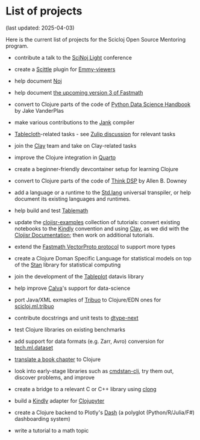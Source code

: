 
# List of projects

(last updated: 2025-04-03)

Here is the current list of projects for the Scicloj Open Source Mentoring program.

* contribute a talk to the [SciNoj Light](https://scicloj.github.io/docs/community/groups/scinoj-light/) conference

* create a [Scittle](https://github.com/babashka/scittle) plugin for [Emmy-viewers](https://github.com/mentat-collective/emmy-viewers)

* help document [Noj](https://scicloj.github.io/noj)

* help document [the upcoming version 3 of Fastmath](https://github.com/generateme/fastmath/tree/3.x)

* convert to Clojure parts of the code of [Python Data Science Handbook](https://jakevdp.github.io/PythonDataScienceHandbook/) by Jake VanderPlas

* make various contributions to the [Jank](https://jank-lang.org/) compiler

* [Tablecloth](https://scicloj.github.io/tablecloth/)-related tasks - see [Zulip discussion](https://clojurians.zulipchat.com/#narrow/stream/451344-scicloj-open-source-mentoring/topic/Tablecloth) for relevant tasks

* join the [Clay](https://scicloj.github.io/clay/) team and take on Clay-related tasks

* improve the Clojure integration in [Quarto](https://quarto.org/)

* create a beginner-friendly devcontainer setup for learning Clojure

* convert to Clojure parts of the code of [Think DSP](https://greenteapress.com/wp/think-dsp/) by Allen B. Downey

* add a language or a runtime to the [Std.lang](https://clojureverse.org/t/std-lang-a-universal-template-transpiler/10101) universal transpiler, or help document its existing languages and runtimes.

* help build and test [Tablemath](https://scicloj.github.io/tablemath/)

* update the [clojisr-examples](https://github.com/scicloj/clojisr-examples) collection of tutorials: convert existing notebooks to the [Kindly](https://scicloj.github.io/kindly/) convention and using [Clay](https://scicloj.github.io/clay/), as we did with the [Clojisr Documentation](https://scicloj.github.io/clojisr); then work on additional tutorials.

* extend the [Fastmath VectorProto protocol](https://github.com/generateme/fastmath/blob/60e65bf/src/fastmath/protocols.clj#L78) to support more types

* create a Clojure Doman Specific Language for statistical models on top of the [Stan](https://mc-stan.org/) library for statistical computing

* join the development of the [Tableplot](https://scicloj.github.io/tableplot) datavis library

* help improve [Calva](https://calva.io/)'s support for data-science

* port Java/XML exmaples of [Tribuo](https://tribuo.org/) to Clojure/EDN ones for [scicloj.ml.tribuo](https://github.com/scicloj/scicloj.ml.tribuo)

* contribute docstrings and unit tests to [dtype-next](https://github.com/cnuernber/dtype-next)

* test Clojure libraries on existing benchmarks

* add support for data formats (e.g. Zarr, Avro) conversion for [tech.ml.dataset](https://github.com/techascent/tech.ml.dataset)

* [translate a book chapter](https://github.com/scicloj/translating-books) to Clojure

* look into early-stage libraries such as [cmdstan-clj](https://github.com/scicloj/cmdstan-clj), try them out, discover problems, and improve

* create a bridge to a relevant C or C++ library using [clong](https://github.com/phronmophobic/clong)

* build a [Kindly](https://scicloj.github.io/kindly-noted/) adapter for [Clojupyter](https://github.com/clojupyter/clojupyter)

* create a Clojure backend to Plotly's [Dash](https://dash.plotly.com/) (a polyglot (Python/R/Julia/F#) dashboarding system)

* write a tutorial to a math topic
